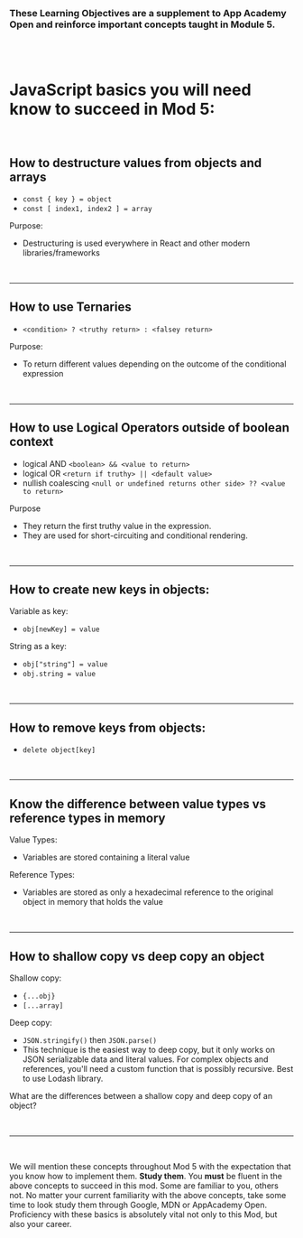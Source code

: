 <br>

### These Learning Objectives are a supplement to App Academy Open and reinforce important concepts taught in Module 5.

<br>
<br>


# JavaScript basics you will need know to succeed in Mod 5:

<br>

## How to destructure values from objects and arrays

- `const { key } = object`
- `const [ index1, index2 ] = array`

Purpose:

- Destructuring is used everywhere in React and other modern libraries/frameworks

<br>
<hr>

## How to use Ternaries

- `<condition> ? <truthy return> : <falsey return>`

Purpose:

- To return different values depending on the outcome of the conditional expression

<br>
<hr>

## How to use Logical Operators outside of boolean context

- logical AND `<boolean> && <value to return>`
- logical OR `<return if truthy> || <default value>`
- nullish coalescing `<null or undefined returns other side> ?? <value to return>`

Purpose

- They return the first truthy value in the expression.
- They are used for short-circuiting and conditional rendering.

<br>
<hr>

## How to create new keys in objects:

Variable as key:

- `obj[newKey] = value`

String as a key:

- `obj["string"] = value`
- `obj.string = value`

<br>
<hr>

## How to remove keys from objects:

- `delete object[key]`

<br>
<hr>

## Know the difference between value types vs reference types in memory

Value Types:

- Variables are stored containing a literal value

Reference Types:

- Variables are stored as only a hexadecimal reference to the original object in memory that holds the value

<br>
<hr>

## How to shallow copy vs deep copy an object

Shallow copy:

- `{...obj}`
- `[...array]`

Deep copy:

- `JSON.stringify()` then `JSON.parse()`
- This technique is the easiest way to deep copy, but it only works on JSON serializable data and literal values. For complex objects and references, you'll need a custom function that is possibly recursive. Best to use Lodash library.

What are the differences between a shallow copy and deep copy of an object?

<br>
<hr>
<br>

We will mention these concepts throughout Mod 5 with the expectation that you know how to implement them. **Study them**.
You **must** be fluent in the above concepts to succeed in this mod. Some are familiar to you, others not. No matter your current familiarity with the above concepts, take some time to look study them through Google, MDN or AppAcademy Open. Proficiency with these basics is absolutely vital not only to this Mod, but also your career.
